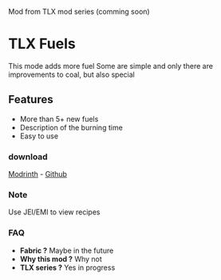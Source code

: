 Mod from TLX mod series (comming soon)


# TLX Fuels
This mode adds more fuel 
Some are simple and only there are improvements to coal, but also special 
## Features
- More than 5+ new fuels
- Description of the burning time
- Easy to use 
### download 
[Modrinth](https://modrinth.com/mod/tlx-fuels/versions) - [Github](https://github.com/LordJiriX/TLX-Fuels/)
### Note
Use JEI/EMI to view recipes

### FAQ
- **Fabric ?**
     Maybe in the future
- **Why this mod ?**
     Why not
- **TLX series ?** 
     Yes in progress
